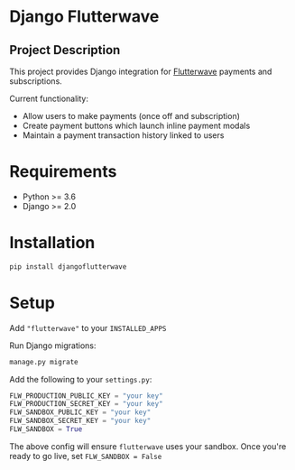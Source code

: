 # Django Flutterwave

## Project Description

This project provides Django integration for [Flutterwave](https://flutterwave.com/) payments and subscriptions.

Current functionality:
- Allow users to make payments (once off and subscription)
- Create payment buttons which launch inline payment modals
- Maintain a payment transaction history linked to users

# Requirements

- Python >= 3.6
- Django >= 2.0

# Installation

```bash
pip install djangoflutterwave
```

# Setup

Add `"flutterwave"` to your `INSTALLED_APPS`

Run Django migrations:

```python
manage.py migrate
```

Add the following to your `settings.py`:

```python
FLW_PRODUCTION_PUBLIC_KEY = "your key"
FLW_PRODUCTION_SECRET_KEY = "your key"
FLW_SANDBOX_PUBLIC_KEY = "your key"
FLW_SANDBOX_SECRET_KEY = "your key"
FLW_SANDBOX = True
```

The above config will ensure `flutterwave` uses your sandbox. Once you're ready to
go live, set `FLW_SANDBOX = False`


```

